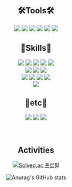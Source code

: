 <div align="center">
 
## 🛠️Tools🛠️
<img src="https://img.shields.io/badge/Discord-5865F2?style=flat-square&logo=discord&logoColor=white"/> <img src="https://img.shields.io/badge/Git-F05032?style=flat-square&logo=git&logoColor=white"/> <img src="https://img.shields.io/badge/GitHub-181717?style=flat-square&logo=github&logoColor=white"/> <img src="https://img.shields.io/badge/Notion-000000?style=flat-square&logo=notion&logoColor=white"/> <img src="https://img.shields.io/badge/Figma-F24E1E?style=flat-square&logo=figma&logoColor=white"/> <img src="https://img.shields.io/badge/vsCode-007ACC?style=flat-square&logo=visualstudiocode&logoColor=white"/>

## 💪Skills💪
 <img src="https://img.shields.io/badge/HTML-E34F26?style=flat-square&logo=html5&logoColor=white"/> <img src="https://img.shields.io/badge/CSS-1572B6?style=flat-square&logo=css3&logoColor=white"/> <img src="https://img.shields.io/badge/JavaScript-F7DF1E?style=flat-square&logo=javascript&logoColor=black"/> <img src="https://img.shields.io/badge/Sass-CC6699?style=flat-square&logo=sass&logoColor=white"/> <img src="https://img.shields.io/badge/React-61DAFB?style=flat-square&logo=react&logoColor=black"/>   
<img src="https://img.shields.io/badge/styled-components-DB7093?style=flat-square&logo=styledcomponents&logoColor=blue"/> <img src="https://img.shields.io/badge/Redux-764ABC?style=flat-square&logo=redux&logoColor=white"/> <img src="https://img.shields.io/badge/TypeScript-3178C6?style=flat-square&logo=typescript&logoColor=white"/>   
<img src="https://img.shields.io/badge/Express-000000?style=flat-square&logo=express&logoColor=white"/> <img src="https://img.shields.io/badge/Mongodb-47A248?style=flat-square&logo=mongodb&logoColor=white"/> <img src="https://img.shields.io/badge/Zustand-000000?style=flat-square&logo=&logoColor=white"/> <img src="https://img.shields.io/badge/ReactQuery-FF4154?style=flat-square&logo=reactquery&logoColor=white"/>   
<img src="https://img.shields.io/badge/Amazon AWS-232F3E?style=flat-square&logo=amazonaws&logoColor=white"/> 

## 🎻etc🎻
<img src="https://img.shields.io/badge/Python-3776AB?style=flat-square&logo=python&logoColor=white"/> <img src="https://img.shields.io/badge/C++-00599C?style=flat-square&logo=cplusplus&logoColor=white"/> <img src="https://img.shields.io/badge/Unity-000000?style=flat-square&logo=unity&logoColor=white"/>
<br />
<br />
<br />

## Activities


[![Solved.ac 프로필](http://mazassumnida.wtf/api/v2/generate_badge?boj=dswvgw6412)](https://solved.ac/dswvgw6412)
<!--
**Hwangyongjin/Hwangyongjin** is a ✨ _special_ ✨ repository because its `README.md` (this file) appears on your GitHub profile.

Here are some ideas to get you started:

- 🔭 I’m currently working on ...
- 🌱 I’m currently learning ...
- 👯 I’m looking to collaborate on ...
- 🤔 I’m looking for help with ...
- 💬 Ask me about ...
- 📫 How to reach me: ...
- 😄 Pronouns: ...
- ⚡ Fun fact: ...
-->
![Anurag's GitHub stats](https://github-readme-stats.vercel.app/api?username=Hwangyongjin&show_icons=true&theme=radical)

</div>
